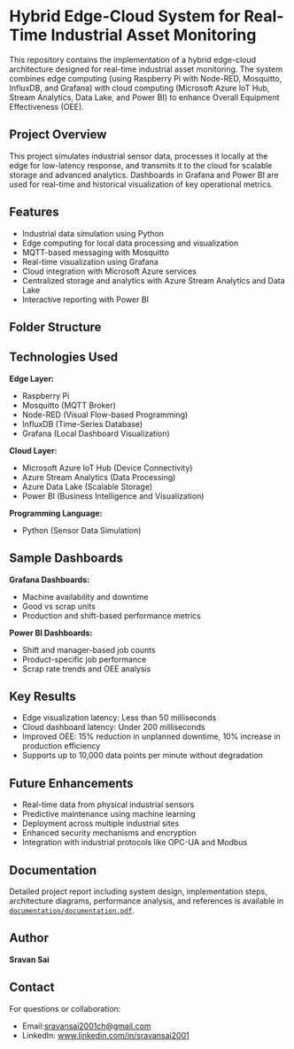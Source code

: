 # Hybrid Edge-Cloud System for Real-Time Industrial Asset Monitoring

This repository contains the implementation of a hybrid edge-cloud architecture designed for real-time industrial asset monitoring. The system combines edge computing (using Raspberry Pi with Node-RED, Mosquitto, InfluxDB, and Grafana) with cloud computing (Microsoft Azure IoT Hub, Stream Analytics, Data Lake, and Power BI) to enhance Overall Equipment Effectiveness (OEE).

## Project Overview

This project simulates industrial sensor data, processes it locally at the edge for low-latency response, and transmits it to the cloud for scalable storage and advanced analytics. Dashboards in Grafana and Power BI are used for real-time and historical visualization of key operational metrics.

## Features

- Industrial data simulation using Python
- Edge computing for local data processing and visualization
- MQTT-based messaging with Mosquitto
- Real-time visualization using Grafana
- Cloud integration with Microsoft Azure services
- Centralized storage and analytics with Azure Stream Analytics and Data Lake
- Interactive reporting with Power BI

## Folder Structure


## Technologies Used

**Edge Layer:**
- Raspberry Pi
- Mosquitto (MQTT Broker)
- Node-RED (Visual Flow-based Programming)
- InfluxDB (Time-Series Database)
- Grafana (Local Dashboard Visualization)

**Cloud Layer:**
- Microsoft Azure IoT Hub (Device Connectivity)
- Azure Stream Analytics (Data Processing)
- Azure Data Lake (Scalable Storage)
- Power BI (Business Intelligence and Visualization)

**Programming Language:**
- Python (Sensor Data Simulation)

## Sample Dashboards

**Grafana Dashboards:**
- Machine availability and downtime
- Good vs scrap units
- Production and shift-based performance metrics

**Power BI Dashboards:**
- Shift and manager-based job counts
- Product-specific job performance
- Scrap rate trends and OEE analysis

## Key Results

- Edge visualization latency: Less than 50 milliseconds
- Cloud dashboard latency: Under 200 milliseconds
- Improved OEE: 15% reduction in unplanned downtime, 10% increase in production efficiency
- Supports up to 10,000 data points per minute without degradation

## Future Enhancements

- Real-time data from physical industrial sensors
- Predictive maintenance using machine learning
- Deployment across multiple industrial sites
- Enhanced security mechanisms and encryption
- Integration with industrial protocols like OPC-UA and Modbus

## Documentation

Detailed project report including system design, implementation steps, architecture diagrams, performance analysis, and references is available in [`documentation/documentation.pdf`](./documentation/documentation.pdf).

## Author

**Sravan Sai**

## Contact

For questions or collaboration:

- Email:sravansai2001ch@gmail.com  
- LinkedIn: www.linkedin.com/in/sravansai2001
